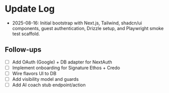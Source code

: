 # Update Log

- 2025-08-16: Initial bootstrap with Next.js, Tailwind, shadcn/ui components, guest authentication, Drizzle setup, and Playwright smoke test scaffold.

## Follow-ups
- [ ] Add OAuth (Google) + DB adapter for NextAuth
- [ ] Implement onboarding for Signature Ethos + Credo
- [ ] Wire flavors UI to DB
- [ ] Add visibility model and guards
- [ ] Add AI coach stub endpoint/action
